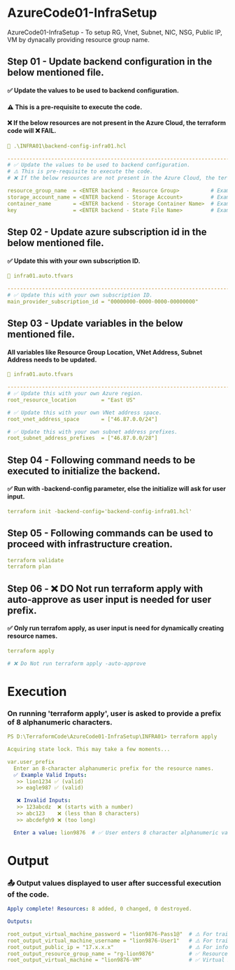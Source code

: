 # AzureCode01-InfraSetup
AzureCode01-InfraSetup - To setup RG, Vnet, Subnet, NIC, NSG, Public IP, VM by dynacally providing resource group name.

## Step 01 - Update backend configuration in the below mentioned file.
#### ✅ Update the values to be used to backend configuration.
#### ⚠️ This is a pre-requisite to execute the code.
#### ❌ If the below resources are not present in the Azure Cloud, the terraform code will ❌ FAIL.
````yaml
📝 .\INFRA01\backend-config-infra01.hcl

---------------------------------------------------------------------------------------------------
# ✅ Update the values to be used to backend configuration.
# ⚠️ This is pre-requisite to execute the code.
# ❌ If the below resources are not present in the Azure Cloud, the terraform code will ❌ FAIL.

resource_group_name  = <ENTER backend - Resource Group>          # Example: "rg-backend"
storage_account_name = <ENTER backend - Storage Account>         # Example: "storageaccount"
container_name       = <ENTER backend - Storage Container Name>  # Example: "storagecontainer"
key                  = <ENTER backend - State File Name>         # Example: "a.terraform.tfstate"
````

## Step 02 - Update azure subscription id in the below mentioned file.
#### ✅ Update this with your own subscription ID.
````yaml
📝 infra01.auto.tfvars

---------------------------------------------------------------------------------------------------
# ✅ Update this with your own subscription ID.
main_provider_subscription_id = "00000000-0000-0000-00000000"
````

## Step 03 - Update variables in the below mentioned file.
#### All variables like Resource Group Location, VNet Address, Subnet Address needs to be updated.
````yaml
📝 infra01.auto.tfvars

---------------------------------------------------------------------------------------------------
# ✅ Update this with your own Azure region.
root_resource_location        = "East US"

# ✅ Update this with your own VNet address space.
root_vnet_address_space       = ["46.87.0.0/24"]

# ✅ Update this with your own subnet address prefixes.
root_subnet_address_prefixes  = ["46.87.0.0/28"]
````

## Step 04 - Following command needs to be executed to initialize the backend.
#### ✅ Run with -backend-config parameter, else the initialize will ask for user input.
````yaml
terraform init -backend-config='backend-config-infra01.hcl'
````

## Step 05 - Following commands can be used to proceed with infrastructure creation.
````yaml
terraform validate
terraform plan
````

## Step 06 - ❌ DO Not run terraform apply with auto-approve as user input is needed for user prefix.
#### ✅ Only run terrafom apply, as user input is need for dynamically creating resource names.
````yaml
terraform apply

# ❌ Do Not run terraform apply -auto-approve
````


# Execution
### On running 'terraform apply', user is asked to provide a prefix of 8 alphanumeric characters.
````yaml
PS D:\TerraformCode\AzureCode01-InfraSetup\INFRA01> terraform apply

Acquiring state lock. This may take a few moments...

var.user_prefix
  Enter an 8-character alphanumeric prefix for the resource names.
  ✅ Example Valid Inputs:
   >> lion1234 ✅ (valid)
   >> eagle987 ✅ (valid)

   ❌ Invalid Inputs:
   >> 123abcdz  ❌ (starts with a number)
   >> abc123    ❌ (less than 8 characters)
   >> abcdefgh9 ❌ (too long)

  Enter a value: lion9876  # ✅ User enters 8 character alphanumeric value
````

# Output
### 📤 Output values displayed to user after successful execution of the code.
````yaml
Apply complete! Resources: 8 added, 0 changed, 0 destroyed.

Outputs:

root_output_virtual_machine_password = "lion9876-Pass1@"  # ⚠️ For training purpose only.   #	❌ Not recommended to use a hardcoded password in production. 🔐
root_output_virtual_machine_username = "lion9876-User1"   # ⚠️ For training purpose only.   #	❌ Not recommended to use a hardcoded username in production. 🔐
root_output_public_ip = "17.x.x.x"                        # ⚠️ For information purpose only.
root_output_resource_group_name = "rg-lion9876"           # ✅ Resource group created with 'rg-' as prefix and user input as suffix.
root_output_virtual_machine = "lion9876-VM"               # ✅ Virtual Machine user input as prefix and '-VM' as suffix.
````
